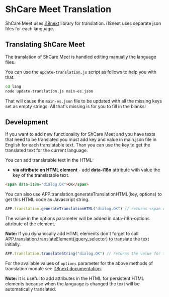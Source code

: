 # ShCare Meet Translation

ShCare Meet uses [i18next](http://i18next.com) library for translation.
i18next uses separate json files for each language.

## Translating ShCare Meet

The translation of ShCare Meet is handled editing manually the language files.

You can use the `update-translation.js` script as follows to help you with that:

```sh
cd lang
node update-translation.js main-es.json
```

That will cause the `main-es.json` file to be updated with all the missing keys set as empty
strings. All that's missing is for you to fill in the blanks!

## Development

If you want to add new functionality for ShCare Meet and you have texts that need to be translated you must add key and value in main.json file in English for each translatable text.
Than you can use the key to get the translated text for the current language.

You can add translatable text in the HTML:

- **via attribute on HTML element** - add **data-i18n** attribute with value the key of the translatable text.

```html
<span data-i18n="dialog.OK">OK</span>
```

You can also use APP.translation.generateTranslationHTML(key, options) to get this HTML code as Javascript string.

```js
APP.translation.generateTranslationHTML("dialog.OK") // returns <span data-i18n="dialog.OK">OK</span>
```

The value in the options parameter will be added in data-i18n-options attribute of the element.

**Note:** If you dynamically add HTML elements don't forget to call APP.translation.translateElement(jquery_selector) to translate the text initially.

```js
APP.translation.translateString("dialog.OK") // returns the value for the key of the current language file. "OK" for example.
```

For the available values of `options` parameter for the above methods of translation module see [i18next documentation](http://i18next.com/pages/doc_features).

**Note:** It is useful to add attributes in the HTML for persistent HTML elements because when the language is changed the text will be automatically translated.
